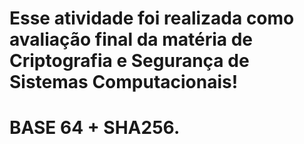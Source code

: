 # Esse atividade foi realizada como avaliação final da matéria de Criptografia e Segurança de Sistemas Computacionais!
# BASE 64 + SHA256.
